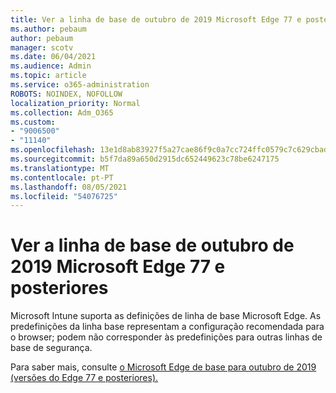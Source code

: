 ```yaml
---
title: Ver a linha de base de outubro de 2019 Microsoft Edge 77 e posteriores
ms.author: pebaum
author: pebaum
manager: scotv
ms.date: 06/04/2021
ms.audience: Admin
ms.topic: article
ms.service: o365-administration
ROBOTS: NOINDEX, NOFOLLOW
localization_priority: Normal
ms.collection: Adm_O365
ms.custom:
- "9006500"
- "11140"
ms.openlocfilehash: 13e1d8ab83927f5a27cae86f9c0a7cc724ffc0579c7c629cbad49f4464a38a2c
ms.sourcegitcommit: b5f7da89a650d2915dc652449623c78be6247175
ms.translationtype: MT
ms.contentlocale: pt-PT
ms.lasthandoff: 08/05/2021
ms.locfileid: "54076725"
---
```

# <a name="view-the-october-2019-baseline-for-microsoft-edge-versions-77-and-later"></a>Ver a linha de base de outubro de 2019 Microsoft Edge 77 e posteriores

Microsoft Intune suporta as definições de linha de base Microsoft Edge. As predefinições da linha base representam a configuração recomendada para o browser; podem não corresponder às predefinições para outras linhas de base de segurança.

Para saber mais, consulte [o Microsoft Edge de base para outubro de 2019 (versões do Edge 77 e posteriores).](/mem/intune/protect/security-baseline-settings-edge?pivots=edge-october-2019)